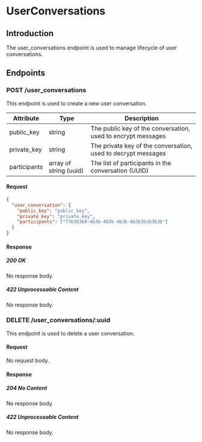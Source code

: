 # UserConversations

## Introduction

The user_conversations endpoint is used to manage lifecycle of user conversations.

## Endpoints

### POST /user_conversations

This endpoint is used to create a new user conversation.

| Attribute | Type   | Description |
| --------- | ------ | ----------- |
| public_key | string | The public key of the conversation, used to encrypt messages |
| private_key | string | The private key of the conversation, used to decrypt messages |
| participants | array of string (uuid) | The list of participants in the conversation (UUID) |

#### Request

```json
{
  "user_conversation": {
    "public_key": "public_key",
    "private_key": "private_key",
    "participants": ["f7b3b3b0-4b3b-4b3b-4b3b-4b3b3b3b3b3b"]
  }
}
```

#### Response

##### 200 OK

No response body.

##### 422 Unprocessable Content

No response body.

### DELETE /user_conversations/:uuid

This endpoint is used to delete a user conversation.

#### Request

No request body.

#### Response

##### 204 No Content

No response body.

##### 422 Unprocessable Content

No response body.
